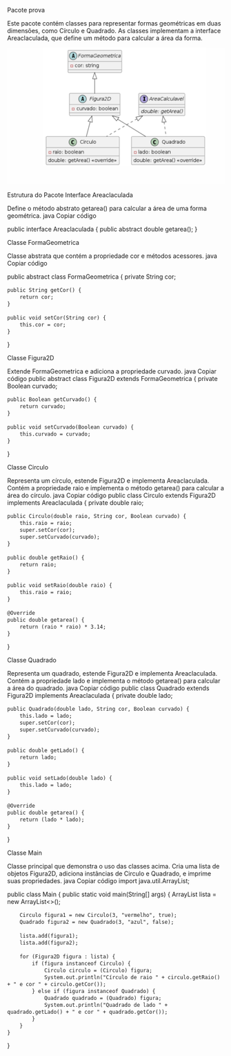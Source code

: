 Pacote prova

Este pacote contém classes para representar formas geométricas em duas dimensões, como Círculo e Quadrado. As classes implementam a interface Areaclaculada, que define um método para calcular a área da forma.

![Visualização do diagrama](classes.png)

Estrutura do Pacote
Interface Areaclaculada

Define o método abstrato getarea() para calcular a área de uma forma geométrica.
java
Copiar código

public interface Areaclaculada {
    public abstract double getarea();
}

Classe FormaGeometrica

Classe abstrata que contém a propriedade cor e métodos acessores.
java
Copiar código

public abstract class FormaGeometrica {
    private String cor;

    public String getCor() {
        return cor;
    }

    public void setCor(String cor) {
        this.cor = cor;
    }
}

Classe Figura2D

Extende FormaGeometrica e adiciona a propriedade curvado.
java
Copiar código
public abstract class Figura2D extends FormaGeometrica {
    private Boolean curvado;

    public Boolean getCurvado() {
        return curvado;
    }

    public void setCurvado(Boolean curvado) {
        this.curvado = curvado;
    }
}

Classe Circulo

Representa um círculo, estende Figura2D e implementa Areaclaculada.
Contém a propriedade raio e implementa o método getarea() para calcular a área do círculo.
java
Copiar código
public class Circulo extends Figura2D implements Areaclaculada {
    private double raio;

    public Circulo(double raio, String cor, Boolean curvado) {
        this.raio = raio;
        super.setCor(cor);
        super.setCurvado(curvado);
    }

    public double getRaio() {
        return raio;
    }

    public void setRaio(double raio) {
        this.raio = raio;
    }

    @Override
    public double getarea() {
        return (raio * raio) * 3.14;
    }
}

Classe Quadrado

Representa um quadrado, estende Figura2D e implementa Areaclaculada.
Contém a propriedade lado e implementa o método getarea() para calcular a área do quadrado.
java
Copiar código
public class Quadrado extends Figura2D implements Areaclaculada {
    private double lado;

    public Quadrado(double lado, String cor, Boolean curvado) {
        this.lado = lado;
        super.setCor(cor);
        super.setCurvado(curvado);
    }

    public double getLado() {
        return lado;
    }

    public void setLado(double lado) {
        this.lado = lado;
    }

    @Override
    public double getarea() {
        return (lado * lado);
    }
}

Classe Main

Classe principal que demonstra o uso das classes acima.
Cria uma lista de objetos Figura2D, adiciona instâncias de Circulo e Quadrado, e imprime suas propriedades.
java
Copiar código
import java.util.ArrayList;

public class Main {
    public static void main(String[] args) {
        ArrayList<Figura2D> lista = new ArrayList<>();

        Circulo figura1 = new Circulo(3, "vermelho", true);
        Quadrado figura2 = new Quadrado(3, "azul", false);

        lista.add(figura1);
        lista.add(figura2);

        for (Figura2D figura : lista) {
            if (figura instanceof Circulo) {
                Circulo circulo = (Circulo) figura;
                System.out.println("Círculo de raio " + circulo.getRaio() + " e cor " + circulo.getCor());
            } else if (figura instanceof Quadrado) {
                Quadrado quadrado = (Quadrado) figura;
                System.out.println("Quadrado de lado " + quadrado.getLado() + " e cor " + quadrado.getCor());
            }
        }
    }
}
